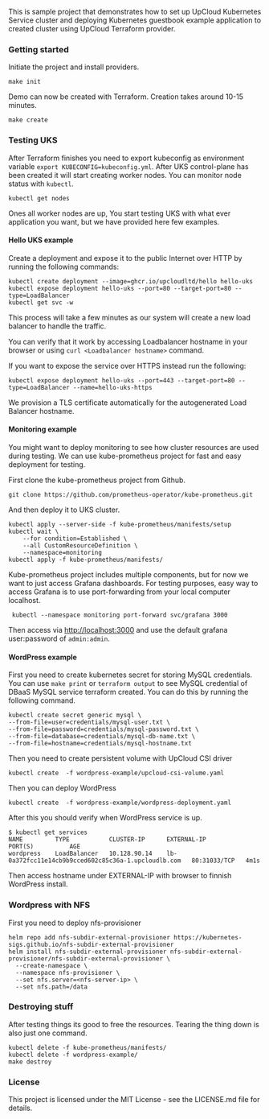 This is sample project that demonstrates how to set up UpCloud Kubernetes Service cluster and deploying Kubernetes 
guestbook example application to created cluster using UpCloud Terraform provider.

### Getting started

Initiate the project and install providers.

```
make init
```

Demo can now be created with Terraform. Creation takes around 10-15 minutes.

```
make create
```

### Testing UKS
After Terraform finishes you need to export kubeconfig as environment variable `export KUBECONFIG=kubeconfig.yml`.
After UKS control-plane has been created it will start creating worker nodes. You can monitor node status with `kubectl`.
```
kubectl get nodes
```
Ones all worker nodes are up, You start testing UKS with what ever application you want, but we have provided here few examples.

#### Hello UKS example
Create a deployment and expose it to the public Internet over HTTP by running the following commands:

```
kubectl create deployment --image=ghcr.io/upcloudltd/hello hello-uks
kubectl expose deployment hello-uks --port=80 --target-port=80 --type=LoadBalancer
kubectl get svc -w
```

This process will take a few minutes as our system will create a new load balancer to handle the traffic.

You can verify that it work by accessing Loadbalancer hostname in your browser or using 
`curl <Loadbalancer hostname>` command.

If you want to expose the service over HTTPS instead run the following:

```
kubectl expose deployment hello-uks --port=443 --target-port=80 --type=LoadBalancer --name=hello-uks-https
```

We provision a TLS certificate automatically for the autogenerated Load Balancer hostname.
#### Monitoring example
You might want to deploy monitoring to see how cluster resources are used during testing. 
We can use kube-prometheus project for fast and easy deployment for testing.

First clone the kube-prometheus project from Github.
```
git clone https://github.com/prometheus-operator/kube-prometheus.git
```
And then deploy it to UKS cluster.
```
kubectl apply --server-side -f kube-prometheus/manifests/setup
kubectl wait \
	--for condition=Established \
	--all CustomResourceDefinition \
	--namespace=monitoring
kubectl apply -f kube-prometheus/manifests/
```
Kube-prometheus project includes multiple components, but for now we want to just access Grafana dashboards.
For testing purposes, easy way to access Grafana is to use port-forwarding from your local computer localhost.

```
 kubectl --namespace monitoring port-forward svc/grafana 3000
```

Then access via [http://localhost:3000](http://localhost:3000) and use the default grafana user:password of `admin:admin`.
#### WordPress example
First you need to create kubernetes secret for storing MySQL credentials. You can use `make print` or `terraform output`
to see MySQL credential of DBaaS MySQL service terraform created.
You can do this by running the following command.
```
kubectl create secret generic mysql \
--from-file=user=credentials/mysql-user.txt \
--from-file=password=credentials/mysql-password.txt \
--from-file=database=credentials/mysql-db-name.txt \
--from-file=hostname=credentials/mysql-hostname.txt
```
Then you need to create persistent volume with UpCloud CSI driver
```
kubectl create  -f wordpress-example/upcloud-csi-volume.yaml  
```
Then you can deploy WordPress
```
kubectl create  -f wordpress-example/wordpress-deployment.yaml
```

After this you should verify when WordPress service is up. 

```
$ kubectl get services
NAME         TYPE           CLUSTER-IP      EXTERNAL-IP                                           PORT(S)          AGE
wordpress    LoadBalancer   10.128.90.14    lb-0a372fcc11e14cb9b9cced602c85c36a-1.upcloudlb.com   80:31033/TCP   4m1s
```
Then access hostname under EXTERNAL-IP with browser to finnish WordPress install.

### Wordpress with NFS 

First you need to deploy nfs-provisioner
```
helm repo add nfs-subdir-external-provisioner https://kubernetes-sigs.github.io/nfs-subdir-external-provisioner
helm install nfs-subdir-external-provisioner nfs-subdir-external-provisioner/nfs-subdir-external-provisioner \
  --create-namespace \
  --namespace nfs-provisioner \
  --set nfs.server=<nfs-server-ip> \
  --set nfs.path=/data
```


### Destroying stuff

After testing things its good to free the resources. Tearing the thing down is also just one command.

```
kubectl delete -f kube-prometheus/manifests/
kubectl delete -f wordpress-example/
make destroy
```

### License ###
This project is licensed under the MIT License - see the LICENSE.md file for details.
